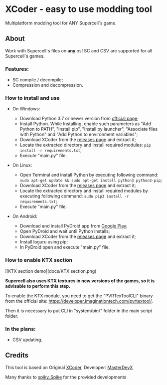 # XCoder - easy to use modding tool
Multiplatform modding tool for ANY Supercell\`s game.

## About
Work with Supercell\`s files on **any** os! SC and CSV are supported for all Supercell\`s games.

### Features:
- SC compile / decompile;
- Compression and decompression.

### How to install and use
- On Windows:
  - Download Python 3.7 or newer version from [official page](https://www.python.org/downloads/);
  - Install Python. While Installing, enable such parameters as "Add Python to PATH", "Install pip", "Install py launcher", "Associate files with Python" and "Add Python to environment variables";
  - Download XCoder from the [releases page](https://github.com/Vorono4ka/XCoder/releases) and extract it;
  - Locate the extracted directory and install required modules: 
    ```pip install -r requirements.txt```;
  - Execute "main.py" file.

- On Linux:
  - Open Terminal and install Python by executing following command: 
    ```sudo apt-get update && sudo apt-get install python3 python3-pip```;
  - Download XCoder from the [releases page](https://github.com/Vorono4ka/XCoder/releases) and extract it;
  - Locate the extracted directory and install required modules by executing following command:
    ```sudo pip3 install -r requirements.txt```;
  - Execute "main.py" file.

- On Android:
  - Download and install PyDroid app from [Google Play](https://play.google.com/store/apps/details?id=ru.iiec.pydroid3);
  - Open PyDroid and wait until Python installs;
  - Download XCoder from the [releases page](https://github.com/Vorono4ka/XCoder/releases) and extract it;
  - Install loguru using pip;
  - In PyDroid open and execute "main.py" file.

### How to enable KTX section

![KTX section demo](docs/KTX section.png)

**Supercell also uses KTX textures in new versions of the games, so it is advisable to perform this step.**

To enable the KTX module, you need to get the "PVRTexToolCLI" binary from the official site: https://developer.imaginationtech.com/pvrtextool/. 

Then it is necessary to put CLI in "system/bin/" folder in the main script folder.

### In the plans:
- CSV updating.

## Credits
This tool is based on Original [XCoder](https://github.com/MasterDevX/xcoder), Developer: [MasterDevX](https://github.com/MasterDevX)</br>

Many thanks to [spiky_Spike](https://github.com/spiky-s) for the provided developments
